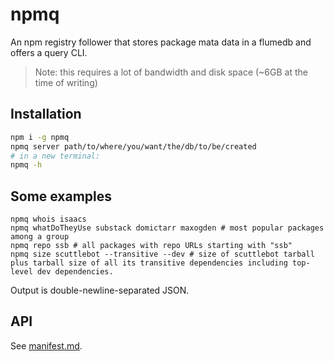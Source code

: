 # npmq

An npm registry follower that stores package mata data in a flumedb and offers a query CLI.

> Note: this requires a lot of bandwidth and disk space (~6GB at the time of writing)

## Installation

``` sh
npm i -g npmq
npmq server path/to/where/you/want/the/db/to/be/created
# in a new terminal:
npmq -h
```

## Some examples
```
npmq whois isaacs
npmq whatDoTheyUse substack domictarr maxogden # most popular packages among a group
npmq repo ssb # all packages with repo URLs starting with "ssb"
npmq size scuttlebot --transitive --dev # size of scuttlebot tarball plus tarball size of all its transitive dependencies including top-level dev dependencies.
```

Output is double-newline-separated JSON.

## API

See [manifest.md](https://github.com/regular/npmq/blob/master/manifest.md).
